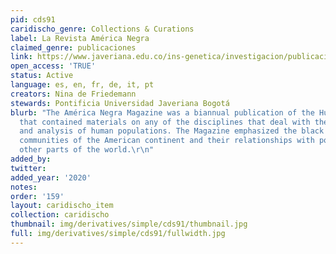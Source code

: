 ```yaml
---
pid: cds91
caridischo_genre: Collections & Curations
label: La Revista América Negra
claimed_genre: publicaciones
link: https://www.javeriana.edu.co/ins-genetica/investigacion/publicaciones/libros/america-negra
open_access: 'TRUE'
status: Active
language: es, en, fr, de, it, pt
creators: Nina de Friedemann
stewards: Pontificia Universidad Javeriana Bogotá
blurb: "The América Negra Magazine was a biannual publication of the Human Expedition
  that contained materials on any of the disciplines that deal with the description
  and analysis of human populations. The Magazine emphasized the black and indigenous
  communities of the American continent and their relationships with populations from
  other parts of the world.\r\n"
added_by: 
twitter: 
added_year: '2020'
notes: 
order: '159'
layout: caridischo_item
collection: caridischo
thumbnail: img/derivatives/simple/cds91/thumbnail.jpg
full: img/derivatives/simple/cds91/fullwidth.jpg
---
```

